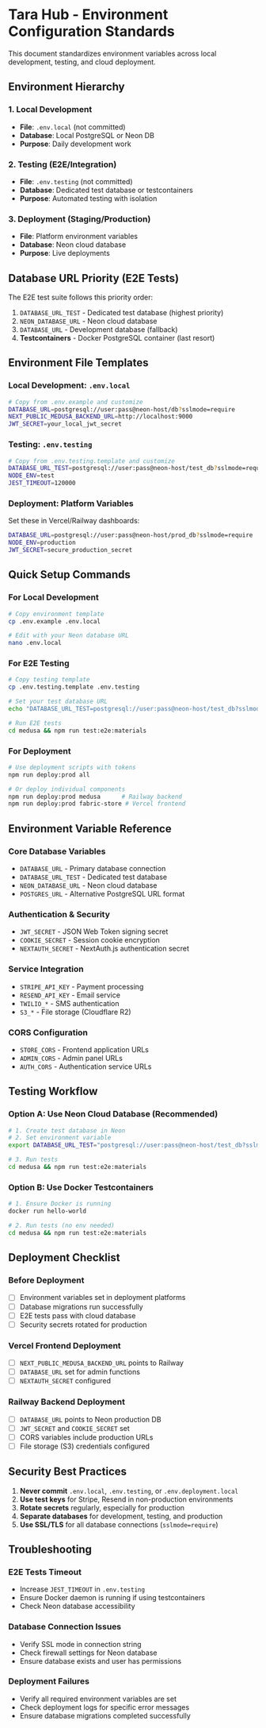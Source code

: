 # Tara Hub - Environment Configuration Standards

This document standardizes environment variables across local development, testing, and cloud deployment.

## Environment Hierarchy

### 1. Local Development
- **File**: `.env.local` (not committed)
- **Database**: Local PostgreSQL or Neon DB
- **Purpose**: Daily development work

### 2. Testing (E2E/Integration)
- **File**: `.env.testing` (not committed)
- **Database**: Dedicated test database or testcontainers
- **Purpose**: Automated testing with isolation

### 3. Deployment (Staging/Production)
- **File**: Platform environment variables
- **Database**: Neon cloud database
- **Purpose**: Live deployments

## Database URL Priority (E2E Tests)

The E2E test suite follows this priority order:

1. `DATABASE_URL_TEST` - Dedicated test database (highest priority)
2. `NEON_DATABASE_URL` - Neon cloud database
3. `DATABASE_URL` - Development database (fallback)
4. **Testcontainers** - Docker PostgreSQL container (last resort)

## Environment File Templates

### Local Development: `.env.local`
```bash
# Copy from .env.example and customize
DATABASE_URL=postgresql://user:pass@neon-host/db?sslmode=require
NEXT_PUBLIC_MEDUSA_BACKEND_URL=http://localhost:9000
JWT_SECRET=your_local_jwt_secret
```

### Testing: `.env.testing`
```bash
# Copy from .env.testing.template and customize
DATABASE_URL_TEST=postgresql://user:pass@neon-host/test_db?sslmode=require
NODE_ENV=test
JEST_TIMEOUT=120000
```

### Deployment: Platform Variables
Set these in Vercel/Railway dashboards:
```bash
DATABASE_URL=postgresql://user:pass@neon-host/prod_db?sslmode=require
NODE_ENV=production
JWT_SECRET=secure_production_secret
```

## Quick Setup Commands

### For Local Development
```bash
# Copy environment template
cp .env.example .env.local

# Edit with your Neon database URL
nano .env.local
```

### For E2E Testing
```bash
# Copy testing template
cp .env.testing.template .env.testing

# Set your test database URL
echo "DATABASE_URL_TEST=postgresql://user:pass@neon-host/test_db?sslmode=require" >> .env.testing

# Run E2E tests
cd medusa && npm run test:e2e:materials
```

### For Deployment
```bash
# Use deployment scripts with tokens
npm run deploy:prod all

# Or deploy individual components
npm run deploy:prod medusa      # Railway backend
npm run deploy:prod fabric-store # Vercel frontend
```

## Environment Variable Reference

### Core Database Variables
- `DATABASE_URL` - Primary database connection
- `DATABASE_URL_TEST` - Dedicated test database
- `NEON_DATABASE_URL` - Neon cloud database
- `POSTGRES_URL` - Alternative PostgreSQL URL format

### Authentication & Security
- `JWT_SECRET` - JSON Web Token signing secret
- `COOKIE_SECRET` - Session cookie encryption
- `NEXTAUTH_SECRET` - NextAuth.js authentication secret

### Service Integration
- `STRIPE_API_KEY` - Payment processing
- `RESEND_API_KEY` - Email service
- `TWILIO_*` - SMS authentication
- `S3_*` - File storage (Cloudflare R2)

### CORS Configuration
- `STORE_CORS` - Frontend application URLs
- `ADMIN_CORS` - Admin panel URLs
- `AUTH_CORS` - Authentication service URLs

## Testing Workflow

### Option A: Use Neon Cloud Database (Recommended)
```bash
# 1. Create test database in Neon
# 2. Set environment variable
export DATABASE_URL_TEST="postgresql://user:pass@neon-host/test_db?sslmode=require"

# 3. Run tests
cd medusa && npm run test:e2e:materials
```

### Option B: Use Docker Testcontainers
```bash
# 1. Ensure Docker is running
docker run hello-world

# 2. Run tests (no env needed)
cd medusa && npm run test:e2e:materials
```

## Deployment Checklist

### Before Deployment
- [ ] Environment variables set in deployment platforms
- [ ] Database migrations run successfully
- [ ] E2E tests pass with cloud database
- [ ] Security secrets rotated for production

### Vercel Frontend Deployment
- [ ] `NEXT_PUBLIC_MEDUSA_BACKEND_URL` points to Railway
- [ ] `DATABASE_URL` set for admin functions
- [ ] `NEXTAUTH_SECRET` configured

### Railway Backend Deployment
- [ ] `DATABASE_URL` points to Neon production DB
- [ ] `JWT_SECRET` and `COOKIE_SECRET` set
- [ ] CORS variables include production URLs
- [ ] File storage (S3) credentials configured

## Security Best Practices

1. **Never commit** `.env.local`, `.env.testing`, or `.env.deployment.local`
2. **Use test keys** for Stripe, Resend in non-production environments
3. **Rotate secrets** regularly, especially for production
4. **Separate databases** for development, testing, and production
5. **Use SSL/TLS** for all database connections (`sslmode=require`)

## Troubleshooting

### E2E Tests Timeout
- Increase `JEST_TIMEOUT` in `.env.testing`
- Ensure Docker daemon is running if using testcontainers
- Check Neon database accessibility

### Database Connection Issues
- Verify SSL mode in connection string
- Check firewall settings for Neon database
- Ensure database exists and user has permissions

### Deployment Failures
- Verify all required environment variables are set
- Check deployment logs for specific error messages
- Ensure database migrations completed successfully